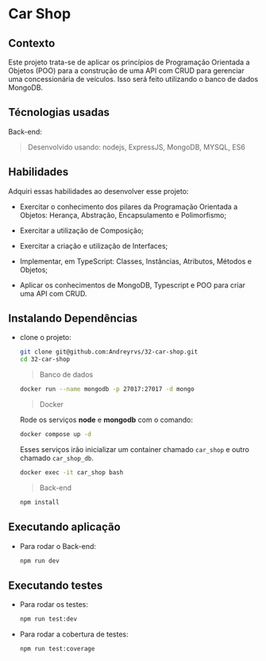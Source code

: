 # Car Shop

## Contexto

Este projeto trata-se de  aplicar os princípios de Programação Orientada a Objetos (POO) para a construção de uma API com CRUD para gerenciar uma concessionária de veículos. Isso será feito utilizando o banco de dados MongoDB.

<!-- 
> Utiliza a API []()
 -->

<!-- 
Colegas que contribuíram para a realização do projeto:

- [@colega1](https://github.com/ "github")
- [@colega2](https://github.com/ "github")
 -->

## Técnologias usadas

Back-end:
> Desenvolvido usando: nodejs, ExpressJS, MongoDB, MYSQL, ES6

## Habilidades

Adquiri essas habilidades ao desenvolver esse projeto:

- Exercitar o conhecimento dos pilares da Programação Orientada a Objetos: Herança, Abstração, Encapsulamento e Polimorfismo;

- Exercitar a utilização de Composição;

- Exercitar a criação e utilização de Interfaces;

- Implementar, em TypeScript: Classes, Instâncias, Atributos, Métodos e Objetos;

- Aplicar os conhecimentos de MongoDB, Typescript e POO para criar uma API com CRUD.
<!-- 
## Preview da Aplicação

| ![Login](./aplicacao-) | ![Home](./aplicacao-) |
| ----------- | ----------- | -->

## Instalando Dependências

- clone o projeto:

  ```bash
  git clone git@github.com:Andreyrvs/32-car-shop.git
  cd 32-car-shop
  ```

  > Banco de dados

  ```bash
  docker run --name mongodb -p 27017:27017 -d mongo
  ```

  > Docker

  Rode os serviços **node** e **mongodb** com o comando:

  ```bash
  docker compose up -d
  ```

  Esses serviços irão inicializar um container chamado `car_shop` e outro chamado `car_shop_db`.

  ```bash
  docker exec -it car_shop bash
  ```

  > Back-end

  ```bash
  npm install
  ```

## Executando aplicação

- Para rodar o Back-end:

  ```bash
  npm run dev
  ```

## Executando testes

- Para rodar os testes:

  ```bash
  npm run test:dev
  ```

- Para rodar a cobertura de testes:

  ```bash
  npm run test:coverage
  ```
